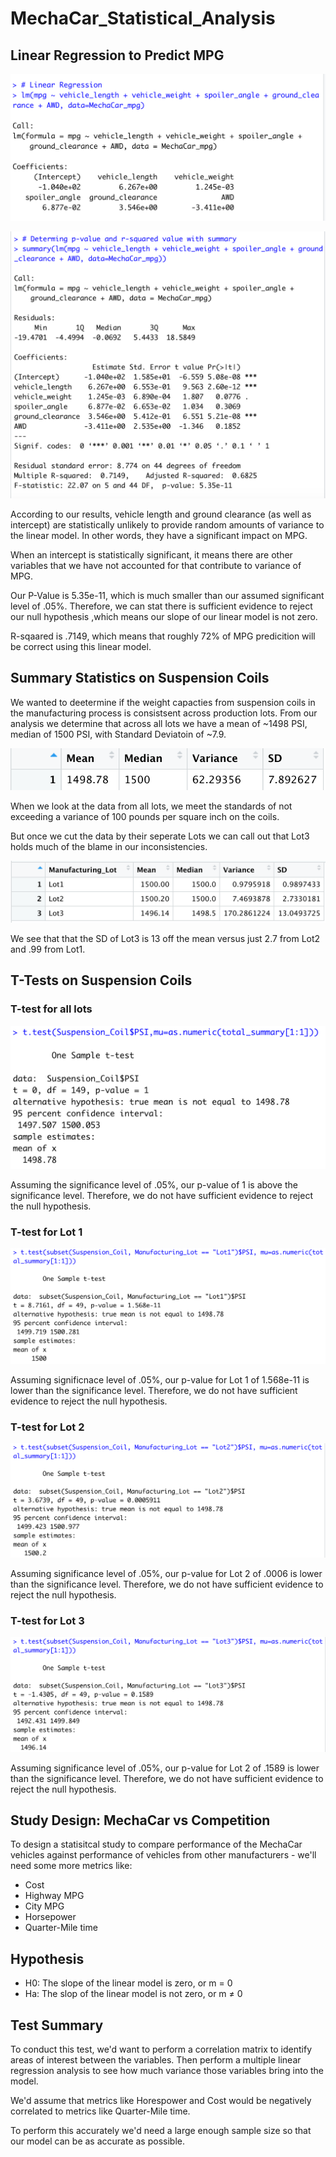 # MechaCar_Statistical_Analysis

## Linear Regression to Predict MPG

![](/images/linear_reg.png)

![](/images/summary_lin_reg.png)

According to our results, vehicle length and ground clearance (as well as intercept) are statistically unlikely to provide random amounts of variance to the linear model. In other words, they have a significant impact on MPG. 

When an intercept is statistically significant, it means there are other variables that we have not accounted for that contribute to variance of MPG. 

Our P-Value is 5.35e-11, which is much smaller than our assumed significant level of .05%. Therefore, we can stat there is sufficient evidence to reject our null hypothesis ,which means our slope of our linear model is not zero. 

R-sqaared is .7149, which means that roughly 72% of MPG predicition will be correct using this linear model. 

## Summary Statistics on Suspension Coils 

We wanted to deetermine if the weight capacties from suspension coils in the manufacturing process is consistsent across production lots. From our analysis we determine that across all lots we have a mean of ~1498 PSI, median of 1500 PSI, with Standard Deviatoin of ~7.9. 

![](/images/total_summary.png)

When we look at the data from all lots, we meet the standards of not exceeding a variance of 100 pounds per square inch on the coils. 

But once we cut the data by their seperate Lots we can call out that Lot3 holds much of the blame in our inconsistencies. 

![](/images/lot_summary.png)

We see that that the SD of Lot3 is 13 off the mean versus just 2.7 from Lot2 and .99 from Lot1. 


## T-Tests on Suspension Coils

### T-test for all lots 
![](/images/all_lots.png)

Assuming the significance level of .05%, our p-value of 1 is above the significance level. Therefore, we do not have sufficient evidence to reject the null hypothesis. 



### T-test for Lot 1
![](images/Lot1.png)

Assuming significnace level of .05%, our p-value for Lot 1 of 1.568e-11 is lower than the significance level. Therefore, we do not have sufficient evidence to reject the null hypothesis. 



### T-test for Lot 2
![](images/Lot2.png)

Assuming significance level of .05%, our p-value for Lot 2 of .0006 is lower than the significance level. Therefore, we do not have sufficient evidence to reject the null hypothesis. 



### T-test for Lot 3
![](images/Lot3.png)

Assuming significance level of .05%, our p-value for Lot 2 of .1589 is lower than the significance level. Therefore, we do not have sufficient evidence to reject the null hypothesis. 

## Study Design: MechaCar vs Competition 
To design a statisitcal study to compare performance of the MechaCar vehicles against performance of vehicles from other manufacturers - we'll need some more metrics like:  

- Cost
- Highway MPG
- City MPG
- Horsepower
- Quarter-Mile time 

## Hypothesis
- H0: The slope of the linear model is zero, or m = 0 
- Ha: The slop of the linear model is not zero, or m ≠ 0

## Test Summary 
To conduct this test, we'd want to perform a correlation matrix to identify areas of interest between the variables. Then perform a multiple linear regression analysis to see how much variance those variables bring into the model. 

We'd assume that metrics like Horespower and Cost would be negatively correlated to metrics like Quarter-Mile time. 

To perform this accurately we'd need a large enough sample size so that our model can be as accurate as possible.  
